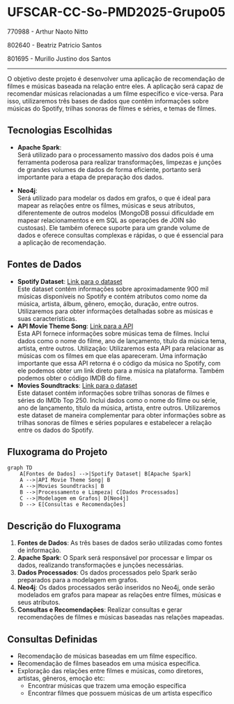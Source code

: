 # UFSCAR-CC-So-PMD2025-Grupo05

770988 - Arthur Naoto Nitto

802640 - Beatriz Patricio Santos

801695 - Murillo Justino dos Santos

---

O objetivo deste projeto é desenvolver uma aplicação de recomendação de filmes e músicas baseada na relação entre eles. A aplicação será capaz de recomendar músicas relacionadas a um filme específico e vice-versa. Para isso, utilizaremos três bases de dados que contêm informações sobre músicas do Spotify, trilhas sonoras de filmes e séries, e temas de filmes.

## Tecnologias Escolhidas

- **Apache Spark**: <br>
Será utilizado para o processamento massivo dos dados pois é uma ferramenta poderosa para realizar transformações, limpezas e junções de grandes volumes de dados de forma eficiente, portanto será importante para a etapa de preparação dos dados.

- **Neo4j**: <br>
Será utilizado para modelar os dados em grafos, o que é ideal para mapear as relações entre os filmes, músicas e seus atributos, diferentemente de outros modelos (MongoDB possui dificuldade em mapear relacionamentos e em SQL as operações de JOIN são custosas). Ele também oferece suporte para um grande volume de dados e oferece consultas complexas e rápidas, o que é essencial para a aplicação de recomendação.

## Fontes de Dados
- **Spotify Dataset**: [Link para o dataset](https://www.kaggle.com/datasets/devdope/900k-spotify) <br>
  Este dataset contém informações sobre aproximadamente 900 mil músicas disponíveis no Spotify e contém atributos como nome da música, artista, álbum, gênero, emoção, duração, entre outros. Utilizaremos para obter informações detalhadas sobre as músicas e suas características.
- **API Movie Theme Song**: [Link para a API](https://github.com/atlexis/movieThemeSongDatabase?tab=readme-ov-file) <br>
  Esta API fornece informações sobre músicas tema de filmes. Inclui dados como o nome do filme, ano de lançamento, título da música tema, artista, entre outros.
Utilização: Utilizaremos esta API para relacionar as músicas com os filmes em que elas apareceram. Uma informação importante que essa API retorna é o código da música no Spotify, com ele podemos obter um link direto para a música na plataforma. Também podemos obter o código IMDB do filme.
- **Movies Soundtracks**: [Link para o dataset](https://www.kaggle.com/datasets/ravineesh/soundtracks-of-top-250-imdb-movies-and-tv-series) <br>
  Este dataset contém informações sobre trilhas sonoras de filmes e séries do IMDb Top 250. Inclui dados como o nome do filme ou série, ano de lançamento, título da música, artista, entre outros. Utilizaremos este dataset de maneira complementar para obter informações sobre as trilhas sonoras de filmes e séries populares e estabelecer a relação entre os dados do Spotify.

## Fluxograma do Projeto

```mermaid
graph TD
    A[Fontes de Dados] -->|Spotify Dataset| B[Apache Spark]
    A -->|API Movie Theme Song| B
    A -->|Movies Soundtracks| B
    B -->|Processamento e Limpeza| C[Dados Processados]
    C -->|Modelagem em Grafos| D[Neo4j]
    D --> E[Consultas e Recomendações]
```

## Descrição do Fluxograma
1. **Fontes de Dados**: As três bases de dados serão utilizadas como fontes de informação.
2. **Apache Spark**: O Spark será responsável por processar e limpar os dados, realizando transformações e junções necessárias.
3. **Dados Processados**: Os dados processados pelo Spark serão preparados para a modelagem em grafos.
4. **Neo4j**: Os dados processados serão inseridos no Neo4j, onde serão modelados em grafos para mapear as relações entre filmes, músicas e seus atributos.
5. **Consultas e Recomendações**: Realizar consultas e gerar recomendações de filmes e músicas baseadas nas relações mapeadas.

## Consultas Definidas
- Recomendação de músicas baseadas em um filme específico.
- Recomendação de filmes baseados em uma música específica.
- Exploração das relações entre filmes e músicas, como diretores, artistas, gêneros, emoção etc:
    - Encontrar músicas que trazem uma emoção específica
    - Encontrar filmes que possuem músicas de um artista específico
